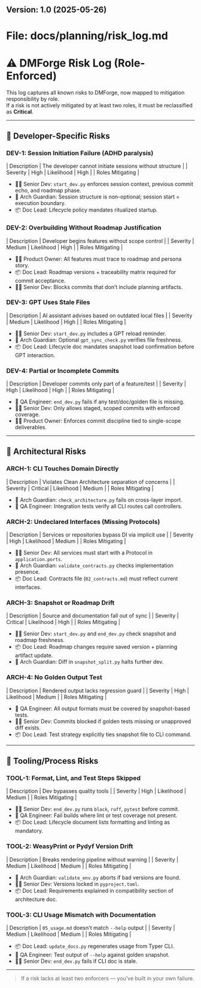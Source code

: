 ## Version: 1.0 (2025-05-26)

# File: docs/planning/risk_log.md

# ⚠️ DMForge Risk Log (Role-Enforced)

This log captures all known risks to DMForge, now mapped to mitigation responsibility by role.  
If a risk is not actively mitigated by at least two roles, it must be reclassified as **Critical**.

---

## 🧠 Developer-Specific Risks

### DEV-1: Session Initiation Failure (ADHD paralysis)

| Description | The developer cannot initiate sessions without structure |
| Severity | High | Likelihood | High |
| Roles Mitigating |
- 👨‍💻 Senior Dev: `start_dev.py` enforces session context, previous commit echo, and roadmap phase.
- 🧠 Arch Guardian: Session structure is non-optional; session start = execution boundary.
- 📦 Doc Lead: Lifecycle policy mandates ritualized startup.

### DEV-2: Overbuilding Without Roadmap Justification

| Description | Developer begins features without scope control |
| Severity | Medium | Likelihood | High |
| Roles Mitigating |
- 🧑‍💼 Product Owner: All features must trace to roadmap and persona story.
- 📦 Doc Lead: Roadmap versions + traceability matrix required for commit acceptance.
- 👨‍💻 Senior Dev: Blocks commits that don’t include planning artifacts.

### DEV-3: GPT Uses Stale Files

| Description | AI assistant advises based on outdated local files |
| Severity | Medium | Likelihood | High |
| Roles Mitigating |
- 👨‍💻 Senior Dev: `start_dev.py` includes a GPT reload reminder.
- 🧠 Arch Guardian: Optional `gpt_sync_check.py` verifies file freshness.
- 📦 Doc Lead: Lifecycle doc mandates snapshot load confirmation before GPT interaction.

### DEV-4: Partial or Incomplete Commits

| Description | Developer commits only part of a feature/test |
| Severity | High | Likelihood | High |
| Roles Mitigating |
- 🧪 QA Engineer: `end_dev.py` fails if any test/doc/golden file is missing.
- 👨‍💻 Senior Dev: Only allows staged, scoped commits with enforced coverage.
- 🧑‍💼 Product Owner: Enforces commit discipline tied to single-scope deliverables.

---

## 🧱 Architectural Risks

### ARCH-1: CLI Touches Domain Directly

| Description | Violates Clean Architecture separation of concerns |
| Severity | Critical | Likelihood | Medium |
| Roles Mitigating |
- 🧠 Arch Guardian: `check_architecture.py` fails on cross-layer import.
- 🧪 QA Engineer: Integration tests verify all CLI routes call controllers.

### ARCH-2: Undeclared Interfaces (Missing Protocols)

| Description | Services or repositories bypass DI via implicit use |
| Severity | High | Likelihood | Medium |
| Roles Mitigating |
- 👨‍💻 Senior Dev: All services must start with a Protocol in `application.ports`.
- 🧠 Arch Guardian: `validate_contracts.py` checks implementation presence.
- 📦 Doc Lead: Contracts file (`02_contracts.md`) must reflect current interfaces.

### ARCH-3: Snapshot or Roadmap Drift

| Description | Source and documentation fall out of sync |
| Severity | Critical | Likelihood | High |
| Roles Mitigating |
- 👨‍💻 Senior Dev: `start_dev.py` and `end_dev.py` check snapshot and roadmap freshness.
- 📦 Doc Lead: Roadmap changes require saved version + planning artifact update.
- 🧠 Arch Guardian: Diff in `snapshot_split.py` halts further dev.

### ARCH-4: No Golden Output Test

| Description | Rendered output lacks regression guard |
| Severity | High | Likelihood | Medium |
| Roles Mitigating |
- 🧪 QA Engineer: All output formats must be covered by snapshot-based tests.
- 👨‍💻 Senior Dev: Commits blocked if golden tests missing or unapproved diff exists.
- 📦 Doc Lead: Test strategy explicitly ties snapshot file to CLI command.

---

## 🔧 Tooling/Process Risks

### TOOL-1: Format, Lint, and Test Steps Skipped

| Description | Dev bypasses quality tools |
| Severity | High | Likelihood | Medium |
| Roles Mitigating |
- 👨‍💻 Senior Dev: `end_dev.py` runs `black`, `ruff`, `pytest` before commit.
- 🧪 QA Engineer: Fail builds where lint or test coverage not present.
- 📦 Doc Lead: Lifecycle document lists formatting and linting as mandatory.

### TOOL-2: WeasyPrint or Pydyf Version Drift

| Description | Breaks rendering pipeline without warning |
| Severity | Medium | Likelihood | Medium |
| Roles Mitigating |
- 🧠 Arch Guardian: `validate_env.py` aborts if bad versions are found.
- 👨‍💻 Senior Dev: Versions locked in `pyproject.toml`.
- 📦 Doc Lead: Requirements explained in compatibility section of architecture doc.

### TOOL-3: CLI Usage Mismatch with Documentation

| Description | `05_usage.md` doesn't match `--help` output |
| Severity | Medium | Likelihood | Medium |
| Roles Mitigating |
- 📦 Doc Lead: `update_docs.py` regenerates usage from Typer CLI.
- 🧪 QA Engineer: Test output of `--help` against golden snapshot.
- 👨‍💻 Senior Dev: `end_dev.py` fails if CLI doc is stale.

---

> If a risk lacks at least two enforcers — you’ve built in your own failure.
